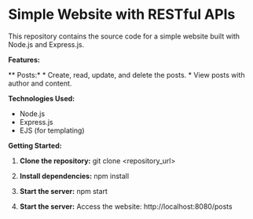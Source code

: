 # Simple Website with RESTful APIs

This repository contains the source code for a simple website built with Node.js and Express.js.

**Features:**

** Posts:*
    * Create, read, update, and delete the posts.
    * View posts with author and content.

**Technologies Used:**

* Node.js
* Express.js
* EJS (for templating)


**Getting Started:**

1. **Clone the repository:**
   git clone <repository_url>

2. **Install dependencies:**
    npm install

3. **Start the server:**
   npm start

4. **Start the server:**
Access the website: http://localhost:8080/posts
    
